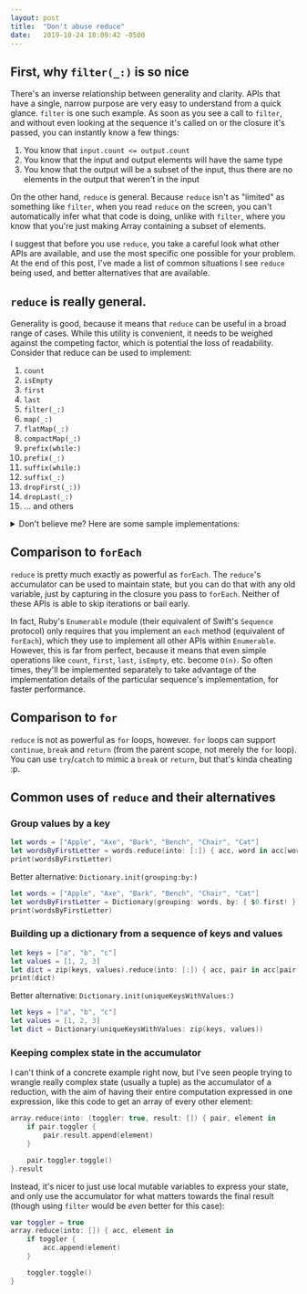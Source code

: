 ```yaml
---
layout: post
title:  "Don't abuse reduce"
date:   2019-10-24 10:09:42 -0500
---
```

## First, why `filter(_:)` is so nice

There's an inverse relationship between generality and clarity. APIs that have a single, narrow purpose are very easy to understand from a quick glance. `filter` is one such example. As soon as you see a call to `filter`, and without even looking at the sequence it's called on or the closure it's passed, you can instantly know a few things:

1. You know that `input.count <= output.count`
2. You know that the input and output elements will have the same type
3. You know that the output will be a subset of the input, thus there are no elements in the output that weren't in the input

On the other hand, `reduce` is general. Because `reduce` isn't as "limited" as something like `filter`, when you read `reduce` on the screen, you can't automatically infer what that code is doing, unlike with `filter`, where you know that you're just making Array containing a subset of elements.

I suggest that before you use `reduce`, you take a careful look what other APIs are available, and use the most specific one possible for your problem. At the end of this post, I've made a list of common situations I see `reduce` being used, and better alternatives that are available.

## `reduce` is really general.

Generality is good, because it means that `reduce` can be useful in a broad range of cases. While this utility is convenient, it needs to be weighed against the competing factor, which is potential the loss of readability. Consider that reduce can be used to implement:

1. `count`
2. `isEmpty`
3. `first`
4. `last`
5. `filter(_:)`
6. `map(_:)`
7. `flatMap(_:)`
8. `compactMap(_:)`
9. `prefix(while:)`
10. `prefix(_:)`
11. `suffix(while:)`
12. `suffix(_:)`
13. `dropFirst(_:))`
14. `dropLast(_:)`
15. ... and others

<details><summary>Don't believe me? Here are some sample implementations:</summary>

``` Swift
extension Sequence {
	var shittyFirst: Element? {
		reduce(nil) { acc, element in acc ?? element }
	}

	var shittyLast: Element? {
		reduce(nil) { acc, element in element }
	}

	var shittyCount: Int {
		reduce(0) { counter, _ in counter + 1 }
	}

	var shittyIsEmpty: Bool {
		reduce(true) { _, _ in false }
	}

	func shittyFilter(_ predicate: (Element) throws -> Bool) rethrows -> [Element] {
		try reduce(into: []) { acc, element in
			if try predicate(element) {
				acc.append(element)
			}
		}
	}

	func shittyMap<T>(_ transform: (Element) throws -> T) rethrows -> [T] {
		try reduce(into: []) { acc, element in acc.append(try transform(element)) }
	}

	func shittyFlatMap<SegmentOfResult>(_ transform: (Self.Element) throws -> SegmentOfResult) rethrows -> [SegmentOfResult.Element]
		where SegmentOfResult: Sequence {
		try reduce(into: []) { acc, element in acc.append(contentsOf: try transform(element)) }
	}

	func shittyCompactMap<ElementOfResult>(_ transform: (Self.Element) throws -> ElementOfResult?) rethrows -> [ElementOfResult] {
		try reduce(into: []) { acc, element in
			if let element = try transform(element) {
				acc.append(element)
			}
		}
	}

	func shittyPrefix(while predicate: (Element) throws -> Bool) rethrows -> ArraySlice<Element> {
		var done = false
		return try reduce(into: []) { acc, element in
			if done { return }
			if try predicate(element) {
				acc.append(element)
			} else {
				done = true
			}
		}
	}

	func shittyPrefix(_ maxLength: Int) -> ArraySlice<Element> {
		var done = false
		var i = 0
		return reduce(into: []) { acc, element in
			if done { return }
			if i == maxLength {
				done = true
			} else {
				acc.append(element)
				i += 1
			}
		}
	}
}

print(Array(1...5).shittyCount)
print(Array(1...5).shittyIsEmpty)
print(Array(1...5).shittyFirst as Any)
print(Array(1...5).shittyLast as Any)
print(Array(1...5).shittyFilter { $0.isMultiple(of: 2) })
print(Array(1...5).shittyMap { $0 + 10 })
print(Array(1...5).shittyFlatMap { [123, $0, 321] })
print([1, nil, 2, nil, 3].compactMap { $0 })
print(Array(1...5).shittyPrefix { $0 < 3 })
print(Array(1...5).shittyPrefix(3))
```
</details>

## Comparison to `forEach`

`reduce` is pretty much exactly as powerful as `forEach`. The `reduce`'s accumulator can be used to maintain state, but you can do that with any old variable, just by capturing in the closure you pass to `forEach`. Neither of these APIs is able to skip iterations or bail early.

In fact, Ruby's `Enumerable` module (their equivalent of Swift's `Sequence` protocol) only requires that you implement an `each` method (equivalent of `forEach`), which they use to implement all other APIs within `Enumerable`. However, this is far from perfect, because it means that even simple operations like `count`, `first`, `last`, `isEmpty`, etc. become `O(n)`. So often times, they'll be implemented separately to take advantage of the implementation details of the particular sequence's implementation, for faster performance.

## Comparison to `for`

`reduce` is not as powerful as `for` loops, however. `for` loops can support `continue`, `break` and `return` (from the parent scope, not merely the `for` loop). You can use `try`/`catch` to mimic a `break` or `return`, but that's kinda cheating :p.

## Common uses of `reduce` and their alternatives

### Group values by a key

``` Swift
let words = ["Apple", "Axe", "Bark", "Bench", "Chair", "Cat"]
let wordsByFirstLetter = words.reduce(into: [:]) { acc, word in acc[word.first!, default: []].append(word) }
print(wordsByFirstLetter)
```

Better alternative: `Dictionary.init(grouping:by:)`

``` Swift
let words = ["Apple", "Axe", "Bark", "Bench", "Chair", "Cat"]
let wordsByFirstLetter = Dictionary(grouping: words, by: { $0.first! })
print(wordsByFirstLetter)
```

### Building up a dictionary from a sequence of keys and values

``` Swift
let keys = ["a", "b", "c"]
let values = [1, 2, 3]
let dict = zip(keys, values).reduce(into: [:]) { acc, pair in acc[pair.0] = pair.1 }
print(dict)
```

Better alternative: `Dictionary.init(uniqueKeysWithValues:)`

``` Swift
let keys = ["a", "b", "c"]
let values = [1, 2, 3]
let dict = Dictionary(uniqueKeysWithValues: zip(keys, values))
```

### Keeping complex state in the accumulator

I can't think of a concrete example right now, but I've seen people trying to wrangle really complex state (usually a tuple) as the accumulator of a reduction, with the aim of having their entire computation expressed in one expression, like this code to get an array of every other element:

``` Swift
array.reduce(into: (toggler: true, result: []) { pair, element in
    if pair.toggler {
    	pair.result.append(element)
    }

    pair.toggler.toggle()
}.result
```

Instead, it's nicer to just use local mutable variables to express your state, and only use the accumulator for what matters towards the final result (though using `filter` would be *even* better for this case):

``` Swift
var toggler = true
array.reduce(into: []) { acc, element in
    if toggler {
    	acc.append(element)
    }

    toggler.toggle()
}
```

